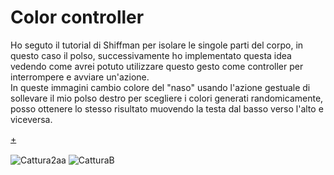 **<h1>Color controller</h1>**


Ho seguto il tutorial di Shiffman per isolare le singole parti del corpo, in questo caso il polso, successivamente ho implementato questa idea vedendo come avrei potuto utilizzare questo gesto come controller per interrompere e avviare un'azione.
<br>
In queste immagini cambio colore del "naso" usando l'azione gestuale di sollevare il mio polso destro per scegliere i colori generati randomicamente, posso ottenere lo stesso risultato muovendo la testa dal basso verso l'alto e viceversa.


[+](https://editor.p5js.org/gasperonisiria/full/OjoyfZcBx) </br> </br>
![Cattura2aa](https://user-images.githubusercontent.com/77029849/117294266-bddfd600-ae72-11eb-8435-84c701c136c1.JPG)
![CatturaB](https://user-images.githubusercontent.com/77029849/117294274-bfa99980-ae72-11eb-802d-dfdd560828ab.JPG)

